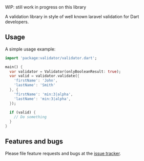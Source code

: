WIP: still work in progress on this library

A validation library in style of well known laravel validation for Dart developers.

## Usage

A simple usage example:

```dart
import 'package:validator/validator.dart';

main() {
  var validator = Validator(onlyBooleanResult: true);
  var valid = validator.validate({
    'firstName': 'John',
    'lastName': 'Smith'
  }, {
    'firstName': 'min:3|alpha',
    'lastName': 'min:3|alpha',
  });
  
  if (valid) {
    // Do something
  }
}
```

## Features and bugs

Please file feature requests and bugs at the [issue tracker][tracker].

[tracker]: https://github.com/ssimk0/laravel-style-validator/issues
